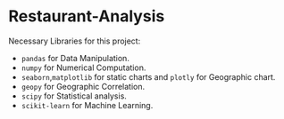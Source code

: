 # Restaurant-Analysis

Necessary Libraries for this project:

- `pandas` for Data Manipulation.
- `numpy` for Numerical Computation.
- `seaborn`,`matplotlib` for static charts and `plotly` for Geographic chart.
- `geopy` for Geographic Correlation.
- `scipy` for Statistical analysis.
- `scikit-learn` for Machine Learning.